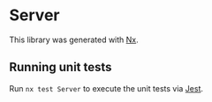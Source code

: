# Server

This library was generated with [Nx](https://nx.dev).

## Running unit tests

Run `nx test Server` to execute the unit tests via [Jest](https://jestjs.io).
